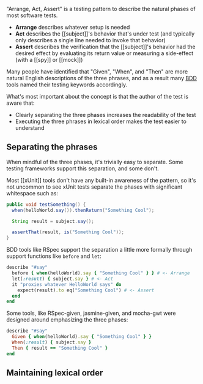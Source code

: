 "Arrange, Act, Assert" is a testing pattern to describe the natural phases of most software tests. 
* **Arrange** describes whatever setup is needed
* **Act** describes the [[subject]]'s behavior that's under test (and typically only describes a single line needed to invoke that behavior)
* **Assert** describes the verification that the [[subject]]'s behavior had the desired effect by evaluating its return value or measuring a side-effect (with a [[spy]] or [[mock]])

Many people have identified that "Given", "When", and "Then" are more natural English descriptions of the three phrases, and as a result many [BDD](https://en.wikipedia.org/wiki/Behavior-driven_development) tools named their testing keywords accordingly.

What's most important about the concept is that the author of the test is aware that:
* Clearly separating the three phases increases the readability of the test
* Executing the three phrases in lexical order makes the test easier to understand

## Separating the phrases

When mindful of the three phases, it's trivially easy to separate. Some testing frameworks support this separation, and some don't. 

Most [[xUnit]] tools don't have any built-in awareness of the pattern, so it's not uncommon to see xUnit tests separate the phases with significant whitespace such as:

``` java
public void testSomething() {
  when(helloWorld.say()).thenReturn("Something Cool");

  String result = subject.say();

  assertThat(result, is("Something Cool"));
}
```

BDD tools like RSpec support the separation a little more formally through support functions like `before` and `let`:

``` ruby
describe "#say"
  before { when(helloWorld).say { "Something Cool" } } # <- Arrange
  let(:result) { subject.say } # <- Act
  it "proxies whatever HelloWorld says" do
    expect(result).to eq("Something Cool") # <- Assert
  end 
end
```

Some tools, like RSpec-given, jasmine-given, and mocha-gwt were designed around emphasizing the three phases:

``` ruby
describe "#say"
  Given { when(helloWorld).say { "Something Cool" } }
  When(:result) { subject.say }
  Then { result == "Something Cool" }
end
```

## Maintaining lexical order
